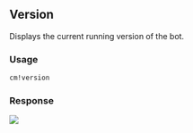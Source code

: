 ## Version

Displays the current running version of the bot.

### Usage
```md
cm!version
```

### Response
![](https://WeMakeDevs.github.io/classroom-monitor-bot/images/version.png)
